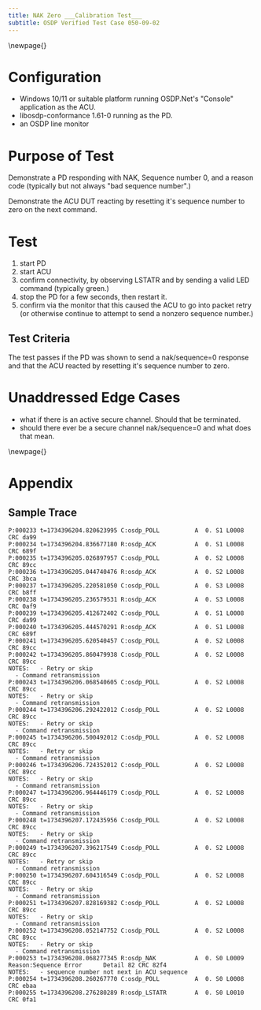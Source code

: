 ```yaml
---
title: NAK Zero ___Calibration Test___
subtitle: OSDP Verified Test Case 050-09-02
---
```


\newpage{}

# Configuration #

- Windows 10/11 or suitable platform running OSDP.Net's "Console" application as the ACU.
- libosdp-conformance 1.61-0 running as the PD.
- an OSDP line monitor

# Purpose of Test #

Demonstrate a PD responding with NAK, Sequence number 0, and a reason code (typically but not always
"bad sequence number".)

Demonstrate the ACU DUT reacting by resetting it's sequence number to zero on the next command.

# Test #

1. start PD
2. start ACU
3. confirm connectivity, by observing LSTATR and by sending a valid LED command (typically green.)
4. stop the PD for a few seconds, then restart it.
5. confirm via the monitor that this caused the ACU to go into packet retry (or otherwise continue to attempt
to send a nonzero sequence number.)

## Test Criteria ##

The test passes if the PD was shown to send a nak/sequence=0 response and that the ACU reacted by resetting
it's sequence number to zero.

# Unaddressed Edge Cases #

- what if there is an active secure channel.  Should that be terminated.
- should there ever be a secure channel nak/sequence=0 and what does that mean.

\newpage{}

# Appendix #

## Sample Trace ##

```
P:000233 t=1734396204.820623995 C:osdp_POLL          A  0. S1 L0008 CRC da99
P:000234 t=1734396204.836677180 R:osdp_ACK           A  0. S1 L0008 CRC 689f
P:000235 t=1734396205.026897957 C:osdp_POLL          A  0. S2 L0008 CRC 89cc
P:000236 t=1734396205.044740476 R:osdp_ACK           A  0. S2 L0008 CRC 3bca
P:000237 t=1734396205.220581050 C:osdp_POLL          A  0. S3 L0008 CRC b8ff
P:000238 t=1734396205.236579531 R:osdp_ACK           A  0. S3 L0008 CRC 0af9
P:000239 t=1734396205.412672402 C:osdp_POLL          A  0. S1 L0008 CRC da99
P:000240 t=1734396205.444570291 R:osdp_ACK           A  0. S1 L0008 CRC 689f
P:000241 t=1734396205.620540457 C:osdp_POLL          A  0. S2 L0008 CRC 89cc
P:000242 t=1734396205.860479938 C:osdp_POLL          A  0. S2 L0008 CRC 89cc
NOTES:   - Retry or skip
  - Command retransmission
P:000243 t=1734396206.068540605 C:osdp_POLL          A  0. S2 L0008 CRC 89cc
NOTES:   - Retry or skip
  - Command retransmission
P:000244 t=1734396206.292422012 C:osdp_POLL          A  0. S2 L0008 CRC 89cc
NOTES:   - Retry or skip
  - Command retransmission
P:000245 t=1734396206.500492012 C:osdp_POLL          A  0. S2 L0008 CRC 89cc
NOTES:   - Retry or skip
  - Command retransmission
P:000246 t=1734396206.724352012 C:osdp_POLL          A  0. S2 L0008 CRC 89cc
NOTES:   - Retry or skip
  - Command retransmission
P:000247 t=1734396206.964446179 C:osdp_POLL          A  0. S2 L0008 CRC 89cc
NOTES:   - Retry or skip
  - Command retransmission
P:000248 t=1734396207.172435956 C:osdp_POLL          A  0. S2 L0008 CRC 89cc
NOTES:   - Retry or skip
  - Command retransmission
P:000249 t=1734396207.396217549 C:osdp_POLL          A  0. S2 L0008 CRC 89cc
NOTES:   - Retry or skip
  - Command retransmission
P:000250 t=1734396207.604316549 C:osdp_POLL          A  0. S2 L0008 CRC 89cc
NOTES:   - Retry or skip
  - Command retransmission
P:000251 t=1734396207.828169382 C:osdp_POLL          A  0. S2 L0008 CRC 89cc
NOTES:   - Retry or skip
  - Command retransmission
P:000252 t=1734396208.052147752 C:osdp_POLL          A  0. S2 L0008 CRC 89cc
NOTES:   - Retry or skip
  - Command retransmission
P:000253 t=1734396208.068277345 R:osdp_NAK           A  0. S0 L0009 Reason:Sequence Error      Detail 82 CRC 82f4
NOTES:   - sequence number not next in ACU sequence
P:000254 t=1734396208.260267770 C:osdp_POLL          A  0. S0 L0008 CRC ebaa
P:000255 t=1734396208.276280289 R:osdp_LSTATR        A  0. S0 L0010 CRC 0fa1
```

